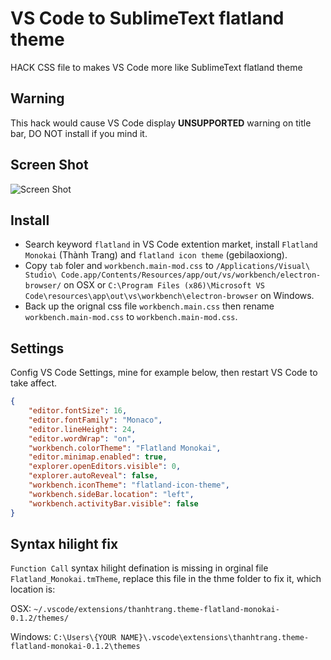 # VS Code to SublimeText flatland theme
HACK CSS file to makes VS Code more like SublimeText flatland theme

Warning
----------
This hack would cause VS Code display **UNSUPPORTED** warning on title bar, DO NOT install if you mind it.

Screen Shot
----------
![Screen Shot](https://raw.githubusercontent.com/gbabook/vscode_to_sublimetext-flatland/master/screen_shot.png)

Install
----------
- Search keyword `flatland` in VS Code extention market, install `Flatland Monokai` (Thành Trang) and `flatland icon theme` (gebilaoxiong).
- Copy `tab` foler and `workbench.main-mod.css` to `/Applications/Visual\ Studio\ Code.app/Contents/Resources/app/out/vs/workbench/electron-browser/` on OSX or `C:\Program Files (x86)\Microsoft VS Code\resources\app\out\vs\workbench\electron-browser` on Windows.
- Back up the orignal css file `workbench.main.css` then rename `workbench.main-mod.css` to `workbench.main-mod.css`.

Settings
----------
Config VS Code Settings, mine for example below, then restart VS Code to take affect.
``` json
{
    "editor.fontSize": 16,
    "editor.fontFamily": "Monaco",
    "editor.lineHeight": 24,
    "editor.wordWrap": "on",
    "workbench.colorTheme": "Flatland Monokai",
    "editor.minimap.enabled": true,
    "explorer.openEditors.visible": 0,
    "explorer.autoReveal": false,
    "workbench.iconTheme": "flatland-icon-theme",
    "workbench.sideBar.location": "left",
    "workbench.activityBar.visible": false
}
```

Syntax hilight fix
----------
`Function Call` syntax hilight defination is missing in orginal file `Flatland_Monokai.tmTheme`, replace this file in the thme folder to fix it, which location is:

OSX: `~/.vscode/extensions/thanhtrang.theme-flatland-monokai-0.1.2/themes/`

Windows: `C:\Users\{YOUR NAME}\.vscode\extensions\thanhtrang.theme-flatland-monokai-0.1.2\themes`

